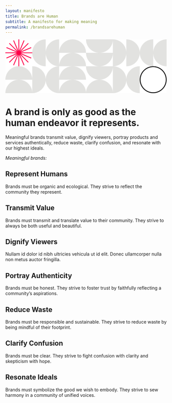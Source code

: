 ```yaml
---
layout: manifesto
title: Brands are Human
subtitle: A manifesto for making meaning
permalink: /brandsarehuman
---
```


<img src="/images/jdc-pattern.svg" class="header-pattern">

# A brand is only as good as the human endeavor it represents. 

Meaningful brands transmit value, dignify viewers, portray products and services authentically, reduce waste, clarify confusion, and resonate with our highest ideals.

_Meaningful brands:_


## Represent Humans
Brands must be organic and ecological. They strive to reflect the community they represent.

## Transmit Value
Brands must transmit and translate value to their community. They strive to always be both useful and beautiful.

## Dignify Viewers
Nullam id dolor id nibh ultricies vehicula ut id elit. Donec ullamcorper nulla non metus auctor fringilla.

## Portray Authenticity
Brands must be honest. They strive to foster trust by faithfully reflecting a community’s aspirations.

## Reduce Waste
Brands must be responsible and sustainable. They strive to reduce waste by being mindful of their footprint.
 
## Clarify Confusion
Brands must be clear. They strive to fight confusion with clarity and skepticism with hope.

## Resonate Ideals
Brands must symbolize the good we wish to embody. They strive to sew harmony in a community of unified voices.
